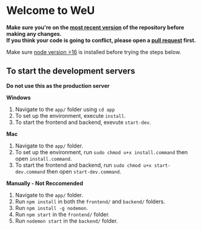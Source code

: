 # Welcome to WeU

**Make sure you're on the [most recent version](https://github.com/weu2/app/tree/main) of the repository before making any changes.**
<br>
**If you think your code is going to conflict, please open a [pull request](https://github.com/weu2/app/pulls) first.**

Make sure [node version >16](https://nodejs.org/en/download/) is installed before trying the steps below.

## To start the development servers
**Do not use this as the production server**

**Windows**
1. Navigate to the `app/` folder using `cd app`
2. To set up the environment, execute `install`.
3. To start the frontend and backend, exevute `start-dev`.

**Mac**
1. Navigate to the `app/` folder.
2. To set up the environment, run `sudo chmod u+x install.command` then open `install.command`.
3. To start the frontend and backend, run `sudo chmod u+x start-dev.command` then open `start-dev.command`.

**Manually - Not Reccomended**
1. Navigate to the `app/` folder.
2. Run `npm install` in both the `frontend/` and `backend/` folders.
3. Run `npm install -g nodemon`.
4. Run `npm start` in the `frontend/` folder.
5. Run `nodemon start` in the `backend/` folder.
